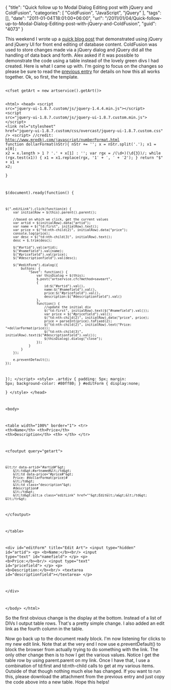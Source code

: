 {
	"title": "Quick follow up to Modal Dialog Editing post with jQuery and ColdFusion",
	"categories": [
		"ColdFusion",
		"JavaScript",
		"jQuery"
	],
	"tags": [],
	"date": "2011-01-04T18:01:00+06:00",
	"url": "/2011/01/04/Quick-follow-up-to-Modal-Dialog-Editing-post-with-jQuery-and-ColdFusion",
	"guid": "4073"
}

This weekend I wrote up a <a href="http://www.raymondcamden.com/index.cfm/2011/1/2/Ask-a-Jedi-Example-of-modal-dialog-editing-with-jQuery">quick blog post</a> that demonstrated using jQuery and jQuery UI for front end editing of database content. ColdFusion was used to store changes made via a jQuery dialog and jQuery did all the handling of data back and forth. Alex asked if it was possible to demonstrate the code using a table instead of the lovely green divs I had created. Here is what I came up with. I'm going to focus on the changes so please be sure to read the <a href="http://www.coldfusionjedi.com/index.cfm/2011/1/2/Ask-a-Jedi-Example-of-modal-dialog-editing-with-jQuery">previous entry</a> for details on how this all works together. Ok, so first, the template.
<!--more-->
<p>

<code>
&lt;cfset getArt = new artservice().getArt()&gt;

&lt;html&gt;
&lt;head&gt;
&lt;script src="jquery-ui-1.8.7.custom/js/jquery-1.4.4.min.js"&gt;&lt;/script&gt;
&lt;script src="jquery-ui-1.8.7.custom/js/jquery-ui-1.8.7.custom.min.js"&gt;&lt;/script&gt;
&lt;link rel="stylesheet" href="jquery-ui-1.8.7.custom/css/overcast/jquery-ui-1.8.7.custom.css" /&gt;
&lt;script&gt;
//credit: http://www.mredkj.com/javascript/numberFormat.html
function dollarFormat(nStr){
	nStr += '';
	x = nStr.split('.');
	x1 = x[0];
	x2 = x.length &gt; 1 ? '.' + x[1] : '';
	var rgx = /(\d+)(\d{3})/;
	while (rgx.test(x1)) {
		x1 = x1.replace(rgx, '$1' + ',' + '$2');
	}
	return "$" + x1 + x2;	
}

$(document).ready(function() {

	$(".editLink").click(function(e) {
		var initialRow = $(this).parent().parent();

		//based on which we click, get the current values
		var artid = $(initialRow).data("artid");
		var name = $("td:first", initialRow).text();
		var price = $("td:nth-child(2)", initialRow).data("price");
		console.log(price);
		var desc = $("td:nth-child(3)", initialRow).text();
		desc = $.trim(desc);

		$("#artid").val(artid);		
		$("#namefield").val(name);
		$("#pricefield").val(price);
		$("#descriptionfield").val(desc);
		
		$("#editForm").dialog({
			buttons: {
				"Save": function() {
					var thisDialog = $(this);
					$.post("artservice.cfc?method=saveart", 
					{
						id:$("#artid").val(),
						name:$("#namefield").val(),
						price:$("#pricefield").val(),
						description:$("#descriptionfield").val()
					}, 
					function() {
						//update the initial div
						$("td:first", initialRow).text($("#namefield").val());
						var price = $("#pricefield").val();
						$("td:nth-child(2)", initialRow).data("price", price);
						price = parseInt(price).toFixed(2);
						$("td:nth-child(2)", initialRow).text("Price: "+dollarFormat(price));
						$("td:nth-child(3)", initialRow).text($("#descriptionfield").val());
						$(thisDialog).dialog("close");
					});
				}
			}
		});
		
		e.preventDefault();
	});
	
});
&lt;/script&gt;
&lt;style&gt;
.artdiv {
	padding: 5px;
	margin: 5px;
	background-color: #80ff80;
}
#editForm {
	display:none;	
}
&lt;/style&gt;
&lt;/head&gt;

&lt;body&gt;

&lt;table width="100%" border="1"&gt;
	&lt;tr&gt;
		&lt;th&gt;Name&lt;/th&gt;
		&lt;th&gt;Price&lt;/th&gt;
		&lt;th&gt;Description&lt;/th&gt;
		&lt;th&gt;&nbsp;&lt;/th&gt;
	&lt;/tr&gt;
	
&lt;cfoutput query="getart"&gt;
	
	&lt;tr data-artid="#artid#"&gt;
		&lt;td&gt;#artname#&lt;/td&gt;
		&lt;td data-price="#price#"&gt;
		Price: #dollarFormat(price)#
		&lt;/td&gt;
		&lt;td class="description"&gt;
		#description#
		&lt;/td&gt;
		&lt;td&gt;&lt;a class="editLink" href=""&gt;Edit&lt;/a&gt;&lt;/td&gt;
	&lt;/tr&gt;
	
&lt;/cfoutput&gt;

&lt;/table&gt;

&lt;div id="editForm" title="Edit Art"&gt;
	&lt;input type="hidden" id="artid"&gt;
	&lt;p&gt;
	&lt;b&gt;Name:&lt;/b&gt;&lt;br/&gt;
	&lt;input type="text" id="namefield"&gt;
	&lt;/p&gt;
	&lt;p&gt;
	&lt;b&gt;Price:&lt;/b&gt;&lt;br/&gt;
	&lt;input type="text" id="pricefield"&gt;
	&lt;/p&gt;
	&lt;p&gt;
	&lt;b&gt;Description:&lt;/b&gt;&lt;br/&gt;
	&lt;textarea id="descriptionfield"&gt;&lt;/textarea&gt;
	&lt;/p&gt;
	
&lt;/div&gt;

&lt;/body&gt;
&lt;/html&gt;
</code>

<p>

So the first obvious change is the display at the bottom. Instead of a list of DIVs I output table rows. That's a pretty simple change. I also added an edit link as the fourth column in the table.

<p>

Now go back up to the document ready block. I'm now listening for clicks to my new edit link. Note that at the very end I now use e.preventDefault() to block the browser from actually trying to do something with the link. The only other change then is to how I get the various values. Notice I get the table row by using parent.parent on my link. Once I have that, I use a combination of td:first and td:nth-child calls to get at my various items. Outside of that though nothing much else has changed. If you want to run this, please download the attachment from the previous entry and just copy the code above into a new table. Hope this helps!